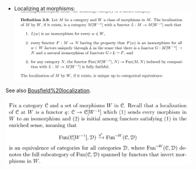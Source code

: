 - Localizing at morphisms:
![](_attachments/Pasted%20image%2020210505015835.png)

See also [Bousfield%20localization](Bousfield%20localization).

![](_attachments/Pasted%20image%2020210603191026.png)